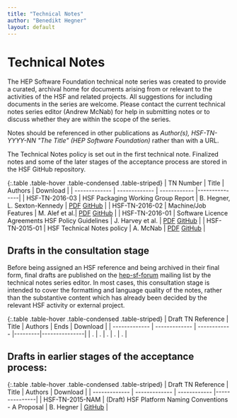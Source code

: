 ```yaml
---
title: "Technical Notes"
author: "Benedikt Hegner"
layout: default
---
```


# Technical Notes

The HEP Software Foundation technical note series was created to provide a curated, archival home for documents arising from or relevant to the activities of the HSF and related projects. All suggestions for including documents in the series are welcome. Please contact the current technical notes series editor (Andrew McNab) for help in submitting notes or to discuss whether they are within the scope of the series.

Notes should be referenced in other publications as _Author(s), HSF-TN-YYYY-NN "The Title" (HEP Software Foundation)_ rather than with a URL.

The Technical Notes policy is set out in the first technical note. Finalized notes and some of the later stages of the acceptance process are stored in the HSF GitHub repository.

{:.table .table-hover .table-condensed .table-striped}
| TN Number  | Title           | Authors     | Download    |
| ------------- | ------------- | ------------ |---------------|
| HSF-TN-2016-03  | HSF Packaging Working Group Report  | B. Hegner, L. Sexton-Kennedy | [PDF](https://github.com/HEP-SF/documents/raw/master/HSF-TN/2016-03/HSF-TN-2016-03.pdf)  [GitHub](https://github.com/HEP-SF/documents/tree/master/HSF-TN/2016-03) |
| HSF-TN-2016-02  | Machine/Job Features  | M. Alef et al.| [PDF](https://github.com/HEP-SF/documents/raw/master/HSF-TN/2016-02/HSF-TN-2016-02.pdf)  [GitHub](https://github.com/HEP-SF/documents/tree/master/HSF-TN/2016-02) |
| HSF-TN-2016-01  | Software Licence Agreements HSF Policy Guidelines  | J. Harvey et al. | [PDF](https://github.com/HEP-SF/documents/raw/master/HSF-TN/2016-01/HSF-TN-2016-01.pdf)  [GitHub](https://github.com/HEP-SF/documents/tree/master/HSF-TN/2016-01) |
| HSF-TN-2015-01  | HSF Technical Notes policy | A. McNab | [PDF](https://github.com/HEP-SF/documents/raw/master/HSF-TN/2015-01/HSF-TN-2015-01.pdf)  [GitHub](https://github.com/HEP-SF/documents/tree/master/HSF-TN/2015-01) |

## Drafts in the consultation stage

Before being assigned an HSF reference and being archived in their final form, final drafts are published on the [hep-sf-forum](http://groups.google.com/d/forum/hep-sf-forum) mailing list by the technical notes series editor. In most cases, this consultation stage is intended to cover the formatting and language quality of the notes, rather than the substantive content which has already been decided by the relevant HSF activity or external project.

{:.table .table-hover .table-condensed .table-striped}
| Draft TN Reference  | Title           | Authors     | Ends    | Download    |
| ------------- | ------------- | ------------ |---------|---------------|
| . | . | . | . | . |

## Drafts in earlier stages of the acceptance process:

{:.table .table-hover .table-condensed .table-striped}
| Draft TN Reference  | Title           | Authors     | Download    |
| ------------- | ------------- | ------------ |---------------|
| HSF-TN-2015-NAM  | (Draft) HSF Platform Naming Conventions - A Proposal  | B. Hegner | [GitHub](https://github.com/HEP-SF/documents/tree/master/HSF-TN/draft-2015-NAM) |

